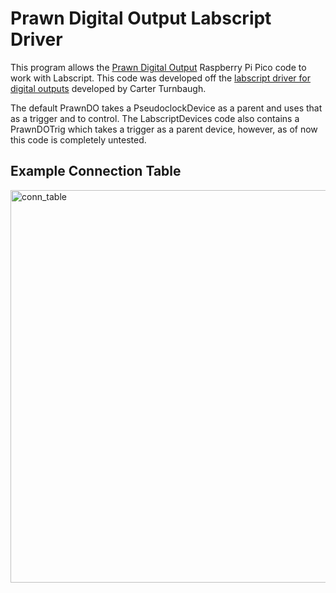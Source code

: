 # Prawn Digital Output Labscript Driver

This program allows the [Prawn Digital Output](https://github.com/pmiller2022/prawn_digital_output/tree/main) Raspberry Pi Pico code to work with Labscript. This code was developed off the [labscript driver for digital outputs](https://github.com/carterturn/zwierlein_labscript_user_devices/tree/basis/prawn_do) developed by Carter Turnbaugh.

The default PrawnDO takes a PseudoclockDevice as a parent and uses that as a trigger and to control. The LabscriptDevices code also contains a PrawnDOTrig which takes a trigger as a parent device, however, as of now this code is completely untested.

## Example Connection Table
<img width="628" alt="conn_table" src="https://github.com/pmiller2022/prawn_digital_output_labscript/assets/75953337/e2b42a52-4413-4708-b5bd-46628bacdf07">
